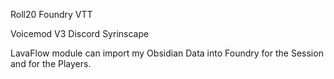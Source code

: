 

Roll20
Foundry VTT 

Voicemod V3
Discord
Syrinscape 



LavaFlow module can import my Obsidian Data into Foundry for the Session and for the Players.